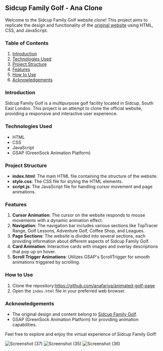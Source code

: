 ## Sidcup Family Golf - Ana Clone

Welcome to the Sidcup Family Golf website clone! This project aims to replicate the design and functionality of the [original website](https://sidcupfamilygolf.com/) using HTML, CSS, and JavaScript.

### Table of Contents
1. [Introduction](#introduction)
2. [Technologies Used](#technologies-used)
3. [Project Structure](#project-structure)
4. [Features](#features)
5. [How to Use](#how-to-use)
6. [Acknowledgements](#acknowledgements)

### Introduction <a name="introduction"></a>

Sidcup Family Golf is a multipurpose golf facility located in Sidcup, South East London. This project is an attempt to clone the official website, providing a responsive and interactive user experience.

### Technologies Used <a name="technologies-used"></a>

- HTML
- CSS
- JavaScript
- GSAP (GreenSock Animation Platform)

### Project Structure <a name="project-structure"></a>

- **index.html**: The main HTML file containing the structure of the website.
- **style.css**: The CSS file for styling the HTML elements.
- **script.js**: The JavaScript file for handling cursor movement and page animations.

### Features <a name="features"></a>

1. **Cursor Animation**: The cursor on the website responds to mouse movements with a dynamic animation effect.
2. **Navigation**: The navigation bar includes various sections like TopTracer Range, Golf Lessons, Adventure Golf, Coffee Shop, and Leagues.
3. **Page Sections**: The website is divided into several sections, each providing information about different aspects of Sidcup Family Golf.
4. **Card Animation**: Interactive cards with images and overlay descriptions that pop up on hover.
5. **Scroll Trigger Animations**: Utilizes GSAP's ScrollTrigger for smooth animations triggered by scrolling.

### How to Use <a name="how-to-use"></a>

1. Clone the repository:https://github.com/anafariya/animated-golf-page
2. Open the `index.html` file in your preferred web browser.

### Acknowledgements <a name="acknowledgements"></a>

- The original design and content belong to [Sidcup Family Golf](https://sidcupfamilygolf.com/).
- GSAP (GreenSock Animation Platform) for providing animation capabilities.

Feel free to explore and enjoy the virtual experience of Sidcup Family Golf!

![Screenshot (37)](https://github.com/anafariya/animated-golf-page/assets/70438803/030b6bdd-0a41-42d3-ac1c-c3d531490080)
![Screenshot (35)](https://github.com/anafariya/animated-golf-page/assets/70438803/f94c5d11-0adb-4988-8b5f-e718bb9ae94a)
![Screenshot (36)](https://github.com/anafariya/animated-golf-page/assets/70438803/0b1ffb36-a569-4056-adde-c2f39ecae3e4)
